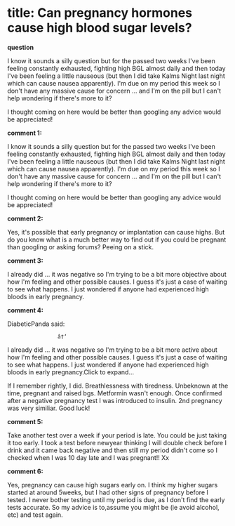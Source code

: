 # title: Can pregnancy hormones cause high blood sugar levels?

**question**

I know it sounds a silly question but for the passed two weeks I've been feeling constantly exhausted, fighting high BGL almost daily and then today I've been feeling a little nauseous (but then I did take Kalms Night last night which can cause nausea apparently). I'm due on my period this week so I don't have any massive cause for concern ... and I'm on the pill but I can't help wondering if there's more to it?

I thought coming on here would be better than googling  any advice would be appreciated!

**comment 1:**

I know it sounds a silly question but for the passed two weeks I've been feeling constantly exhausted, fighting high BGL almost daily and then today I've been feeling a little nauseous (but then I did take Kalms Night last night which can cause nausea apparently). I'm due on my period this week so I don't have any massive cause for concern ... and I'm on the pill but I can't help wondering if there's more to it?

I thought coming on here would be better than googling  any advice would be appreciated!

**comment 2:**

Yes, it's possible that early pregnancy or implantation can cause highs. But do you know what is a much better way to find out if you could be pregnant than googling or asking forums? Peeing on a stick.

**comment 3:**

I already did ... it was negative so I'm trying to be a bit more objective about how I'm feeling and other possible causes. I guess it's just a case of waiting to see what happens. I just wondered if anyone had experienced high bloods in early pregnancy.

**comment 4:**

DiabeticPanda said:
				
					â†‘

I already did ... it was negative so I'm trying to be a bit more active about how I'm feeling and other possible causes. I guess it's just a case of waiting to see what happens. I just wondered if anyone had experienced high bloods in early pregnancy.Click to expand...

If I remember rightly, I did. Breathlessness with tiredness. Unbeknown at the time, pregnant and raised bgs. Metformin wasn't enough. Once confirmed after a negative pregnancy test I was introduced to insulin. 
2nd pregnancy was very similiar.
Good luck!

**comment 5:**

Take another test over a week if your period is late. You could be just taking it too early. I took a test before newyear thinking I will double check before I drink and it came back negative and then still my period didn't come so I checked when I was 10 day late and I was pregnant!!
Xx

**comment 6:**

Yes, pregnancy can cause high sugars early on. I think my higher sugars started at around 5weeks, but I had other signs of pregnancy before I tested. I never bother testing until my period is due, as I don't find the early tests accurate. So my advice is to,assume you might be (ie avoid alcohol, etc) and test again.

